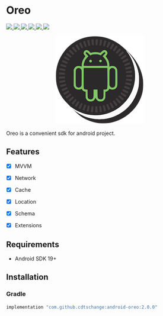 # Oreo

<p align="left">
    <a href="">
        <img src="http://img.shields.io/badge/Android Studio-3.6.3-blue.svg" />
    </a>
    <a href="">
        <img src="http://img.shields.io/badge/Kotlin-1.3.72-blue.svg" />
    </a>
    <a href="https://android-arsenal.com/api?level=19">
        <img src="https://img.shields.io/badge/API-19%2B-brightgreen.svg" />
    </a>
    <a href="https://jitpack.io/#cdtschange/android-oreo">
        <img src="https://jitpack.io/v/cdtschange/android-oreo.svg" />
    </a>
    <a href="https://travis-ci.org/cdtschange/android-oreo">
        <img src="https://travis-ci.org/cdtschange/android-oreo.svg?branch=master" />
    </a>
    <a href="https://codecov.io/gh/cdtschange/android-oreo">
        <img src="https://codecov.io/gh/cdtschange/android-oreo/branch/master/graph/badge.svg" />
    </a>
</p>
<p align="center">
    <img src="/images/logo.png" alt="Oreo" title="Oreo" width="240"/>
</p>

Oreo is a convenient sdk for android project.

## Features

- [x] MVVM
- [x] Network
- [x] Cache
- [x] Location
- [x] Schema
- [x] Extensions


## Requirements

- Android SDK 19+

## Installation

### Gradle
```ruby
implementation "com.github.cdtschange:android-oreo:2.0.0"
```
